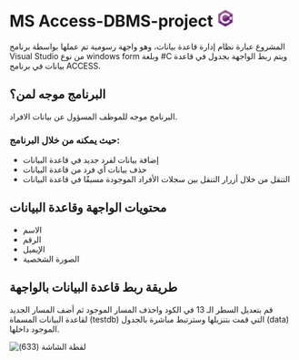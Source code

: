 # MS Access-DBMS-project <img src="https://raw.githubusercontent.com/devicons/devicon/master/icons/csharp/csharp-original.svg" alt="csharp" width="30" height="30"/>
المشروع عبارة نظام إدارة قاعدة بيانات، وهو واجهة رسومية تم عملها بواسطة برنامج Visual Studio من نوع windows form وبلغة #C ويتم ربط الواجهة بجدول في قاعدة بيانات في برنامج ACCESS.


## البرنامج موجه لمن؟
البرنامج موجه للموظف المسؤول عن بيانات الافراد.


### حيث يمكنه من خلال البرنامج:

* إضافة بيانات لفرد جديد في قاعدة البيانات
* حذف بيانات أي فرد من قاعدة البيانات
* التنقل من خلال أزرار التنقل بين سجلات الأفراد الموجودة مسبقًا في قاعدة البيانات


## محتويات الواجهة وقاعدة البيانات
* الاسم
* الرقم
* الإيميل
* الصورة الشخصية
  
 ## طريقة ربط قاعدة البيانات بالواجهة
 قم بتعديل السطر الـ 13 في الكود واحذف المسار الموجود ثم أضف المسار الجديد لقاعدة البيانات المسماة (testdb) التي قمت بتنزيلها وسترتبط مباشرة بالجدول (data) الموجود داخلها.
 
 ![‏‏لقطة الشاشة (633)](https://github.com/tumu0/Access-DBMS-project/assets/165114819/f000b4ac-74c5-4a1a-b6ba-e0faa17ebf82)

